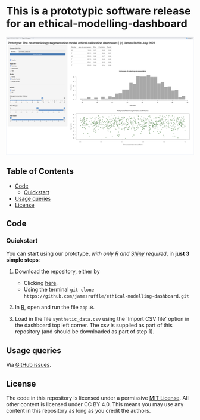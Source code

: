 # This is a prototypic software release for an ethical-modelling-dashboard

![cover_image](assets/cover_image.png)

## Table of Contents
- [Code](#code)
	- [Quickstart](#quickstart)
- [Usage queries](#usage-queries)
- [License](#license)

## Code
### Quickstart

You can start using our prototype, *with only [R](https://cran.r-project.org) and [Shiny](https://www.r-project.org/nosvn/pandoc/shiny.html) required*, in **just 3 simple steps**:

1) Download the repository, either by
	- Clicking [here](https://github.com/jamesruffle/ethical-modelling-dashboard/archive/refs/heads/main.zip).
	- Using the terminal ```git clone https://github.com/jamesruffle/ethical-modelling-dashboard.git```

2) In [R](https://cran.r-project.org), open and run the file ```app.R```.

3) Load in the file ```synthetic_data.csv``` using the 'Import CSV file' option in the dashboard top left corner. The csv is supplied as part of this repository (and should be downloaded as part of step 1).


## Usage queries
Via [GitHub issues](/issues).


## License
The code in this repository is licensed under a permissive [MIT License](LICENSE). All other content is licensed under CC BY 4.0. This means you may use any content in this repository as long as you credit the authors.

